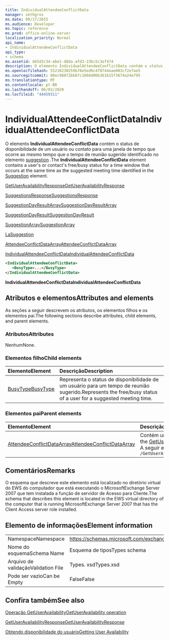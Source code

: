 ```yaml
---
title: IndividualAttendeeConflictData
manager: sethgros
ms.date: 09/17/2015
ms.audience: Developer
ms.topic: reference
ms.prod: office-online-server
localization_priority: Normal
api_name:
- IndividualAttendeeConflictData
api_type:
- schema
ms.assetid: d45d3c34-abe1-40da-afd3-23bc5c3ef474
description: O elemento IndividualAttendeeConflictData contém o status de disponibilidade de um usuário ou contato para uma janela de tempo que ocorre ao mesmo tempo que o tempo de reunião sugerido identificado no elemento Suggestion.
ms.openlocfilehash: 55210230259b78e5ed9c4f0744aae003cf2e7ae5
ms.sourcegitcommit: 88ec988f2bb67c1866d06b361615f3674a24e795
ms.translationtype: MT
ms.contentlocale: pt-BR
ms.lasthandoff: 06/03/2020
ms.locfileid: "44459311"
---
```

# <a name="individualattendeeconflictdata"></a><span data-ttu-id="2600c-103">IndividualAttendeeConflictData</span><span class="sxs-lookup"><span data-stu-id="2600c-103">IndividualAttendeeConflictData</span></span>

<span data-ttu-id="2600c-104">O elemento **IndividualAttendeeConflictData** contém o status de disponibilidade de um usuário ou contato para uma janela de tempo que ocorre ao mesmo tempo que o tempo de reunião sugerido identificado no elemento [suggestion](suggestion.md) .</span><span class="sxs-lookup"><span data-stu-id="2600c-104">The **IndividualAttendeeConflictData** element contains a user's or contact's free/busy status for a time window that occurs at the same time as the suggested meeting time identified in the [Suggestion](suggestion.md) element.</span></span> 
  
[<span data-ttu-id="2600c-105">GetUserAvailabilityResponse</span><span class="sxs-lookup"><span data-stu-id="2600c-105">GetUserAvailabilityResponse</span></span>](getuseravailabilityresponse.md)
  
[<span data-ttu-id="2600c-106">SuggestionsResponse</span><span class="sxs-lookup"><span data-stu-id="2600c-106">SuggestionsResponse</span></span>](suggestionsresponse.md)
  
[<span data-ttu-id="2600c-107">SuggestionDayResultArray</span><span class="sxs-lookup"><span data-stu-id="2600c-107">SuggestionDayResultArray</span></span>](suggestiondayresultarray.md)
  
[<span data-ttu-id="2600c-108">SuggestionDayResult</span><span class="sxs-lookup"><span data-stu-id="2600c-108">SuggestionDayResult</span></span>](suggestiondayresult.md)
  
[<span data-ttu-id="2600c-109">SuggestionArray</span><span class="sxs-lookup"><span data-stu-id="2600c-109">SuggestionArray</span></span>](suggestionarray.md)
  
[<span data-ttu-id="2600c-110">La</span><span class="sxs-lookup"><span data-stu-id="2600c-110">Suggestion</span></span>](suggestion.md)
  
[<span data-ttu-id="2600c-111">AttendeeConflictDataArray</span><span class="sxs-lookup"><span data-stu-id="2600c-111">AttendeeConflictDataArray</span></span>](attendeeconflictdataarray.md)
  
[<span data-ttu-id="2600c-112">IndividualAttendeeConflictData</span><span class="sxs-lookup"><span data-stu-id="2600c-112">IndividualAttendeeConflictData</span></span>](individualattendeeconflictdata.md)
  
```xml
<IndividualAttendeeConflictData>
   <BusyType>...</BusyType>
</IndividualAttendeeConflictData>
```

 <span data-ttu-id="2600c-113">**IndividualAttendeeConflictData**</span><span class="sxs-lookup"><span data-stu-id="2600c-113">**IndividualAttendeeConflictData**</span></span>
## <a name="attributes-and-elements"></a><span data-ttu-id="2600c-114">Atributos e elementos</span><span class="sxs-lookup"><span data-stu-id="2600c-114">Attributes and elements</span></span>

<span data-ttu-id="2600c-115">As seções a seguir descrevem os atributos, os elementos filhos e os elementos pai.</span><span class="sxs-lookup"><span data-stu-id="2600c-115">The following sections describe attributes, child elements, and parent elements.</span></span>
  
### <a name="attributes"></a><span data-ttu-id="2600c-116">Atributos</span><span class="sxs-lookup"><span data-stu-id="2600c-116">Attributes</span></span>

<span data-ttu-id="2600c-117">Nenhum</span><span class="sxs-lookup"><span data-stu-id="2600c-117">None.</span></span>
  
### <a name="child-elements"></a><span data-ttu-id="2600c-118">Elementos filho</span><span class="sxs-lookup"><span data-stu-id="2600c-118">Child elements</span></span>

|<span data-ttu-id="2600c-119">**Elemento**</span><span class="sxs-lookup"><span data-stu-id="2600c-119">**Element**</span></span>|<span data-ttu-id="2600c-120">**Descrição**</span><span class="sxs-lookup"><span data-stu-id="2600c-120">**Description**</span></span>|
|:-----|:-----|
|[<span data-ttu-id="2600c-121">BusyType</span><span class="sxs-lookup"><span data-stu-id="2600c-121">BusyType</span></span>](busytype.md) <br/> |<span data-ttu-id="2600c-122">Representa o status de disponibilidade de um usuário para um tempo de reunião sugerido.</span><span class="sxs-lookup"><span data-stu-id="2600c-122">Represents the free/busy status of a user for a suggested meeting time.</span></span>  <br/> |
   
### <a name="parent-elements"></a><span data-ttu-id="2600c-123">Elementos pai</span><span class="sxs-lookup"><span data-stu-id="2600c-123">Parent elements</span></span>

|<span data-ttu-id="2600c-124">**Elemento**</span><span class="sxs-lookup"><span data-stu-id="2600c-124">**Element**</span></span>|<span data-ttu-id="2600c-125">**Descrição**</span><span class="sxs-lookup"><span data-stu-id="2600c-125">**Description**</span></span>|
|:-----|:-----|
|[<span data-ttu-id="2600c-126">AttendeeConflictDataArray</span><span class="sxs-lookup"><span data-stu-id="2600c-126">AttendeeConflictDataArray</span></span>](attendeeconflictdataarray.md) <br/> |<span data-ttu-id="2600c-127">Contém uma matriz de dados de conflito para participantes identificados no [GetUserAvailabilityRequest](getuseravailabilityrequest.md).</span><span class="sxs-lookup"><span data-stu-id="2600c-127">Contains an array of conflict data for attendees identified in the [GetUserAvailabilityRequest](getuseravailabilityrequest.md).</span></span>  <br/> <span data-ttu-id="2600c-128">A seguir está a expressão XPath para este elemento:</span><span class="sxs-lookup"><span data-stu-id="2600c-128">The following is the XPath expression to this element:</span></span>  <br/>  `/GetUserAvailabilityResponse/SuggestionsResponse/SuggestionDayResultArray/SuggestionDayResult[i]/SuggestionArray/Suggestion[i]/AttendeeConflictDataArray` <br/> |
   
## <a name="remarks"></a><span data-ttu-id="2600c-129">Comentários</span><span class="sxs-lookup"><span data-stu-id="2600c-129">Remarks</span></span>

<span data-ttu-id="2600c-130">O esquema que descreve este elemento está localizado no diretório virtual do EWS do computador que está executando o MicrosoftExchange Server 2007 que tem instalada a função de servidor de Acesso para Cliente.</span><span class="sxs-lookup"><span data-stu-id="2600c-130">The schema that describes this element is located in the EWS virtual directory of the computer that is running MicrosoftExchange Server 2007 that has the Client Access server role installed.</span></span>
  
## <a name="element-information"></a><span data-ttu-id="2600c-131">Elemento de informações</span><span class="sxs-lookup"><span data-stu-id="2600c-131">Element information</span></span>

|||
|:-----|:-----|
|<span data-ttu-id="2600c-132">Namespace</span><span class="sxs-lookup"><span data-stu-id="2600c-132">Namespace</span></span>  <br/> |https://schemas.microsoft.com/exchange/services/2006/types  <br/> |
|<span data-ttu-id="2600c-133">Nome do esquema</span><span class="sxs-lookup"><span data-stu-id="2600c-133">Schema Name</span></span>  <br/> |<span data-ttu-id="2600c-134">Esquema de tipos</span><span class="sxs-lookup"><span data-stu-id="2600c-134">Types schema</span></span>  <br/> |
|<span data-ttu-id="2600c-135">Arquivo de validação</span><span class="sxs-lookup"><span data-stu-id="2600c-135">Validation File</span></span>  <br/> |<span data-ttu-id="2600c-136">Types. xsd</span><span class="sxs-lookup"><span data-stu-id="2600c-136">Types.xsd</span></span>  <br/> |
|<span data-ttu-id="2600c-137">Pode ser vazio</span><span class="sxs-lookup"><span data-stu-id="2600c-137">Can be Empty</span></span>  <br/> |<span data-ttu-id="2600c-138">False</span><span class="sxs-lookup"><span data-stu-id="2600c-138">False</span></span>  <br/> |
   
## <a name="see-also"></a><span data-ttu-id="2600c-139">Confira também</span><span class="sxs-lookup"><span data-stu-id="2600c-139">See also</span></span>



[<span data-ttu-id="2600c-140">Operação GetUserAvailability</span><span class="sxs-lookup"><span data-stu-id="2600c-140">GetUserAvailability operation</span></span>](getuseravailability-operation.md)
  
[<span data-ttu-id="2600c-141">GetUserAvailabilityResponse</span><span class="sxs-lookup"><span data-stu-id="2600c-141">GetUserAvailabilityResponse</span></span>](getuseravailabilityresponse.md)


[<span data-ttu-id="2600c-142">Obtendo disponibilidade do usuário</span><span class="sxs-lookup"><span data-stu-id="2600c-142">Getting User Availability</span></span>](https://msdn.microsoft.com/library/d4133fcb-9b0f-4e6b-aadf-a389da83516a%28Office.15%29.aspx)

